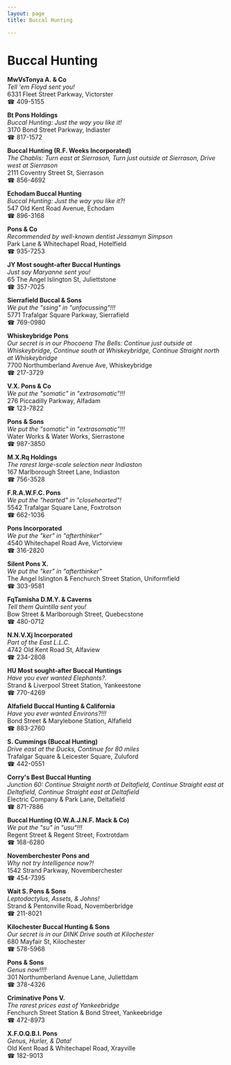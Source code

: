 ```yaml
---
layout: page 
title: Buccal Hunting

---
```



# Buccal Hunting


 **MwVsTonya A. & Co**  
_Tell 'em Floyd sent you!_  
6331 Fleet Street Parkway, Victorster  
☎ 409-5155

**Bt Pons Holdings**  
_Buccal Hunting: Just the way you like it!_  
3170 Bond Street Parkway, Indiaster  
☎ 817-1572

**Buccal Hunting (R.F. Weeks Incorporated)**  
_The Chablis: Turn east at Sierrason, Turn just outside at Sierrason, Drive west at Sierrason_  
2111 Coventry Street St, Sierrason  
☎ 856-4692

**Echodam Buccal Hunting**  
_Buccal Hunting: Just the way you like it?!_  
547 Old Kent Road Avenue, Echodam  
☎ 896-3168

**Pons & Co**  
_Recommended by well-known dentist Jessamyn Simpson_  
Park Lane & Whitechapel Road, Hotelfield  
☎ 935-7253

**JY Most sought-after Buccal Huntings**  
_Just say Maryanne sent you!_  
65 The Angel Islington St, Juliettstone  
☎ 357-7025

**Sierrafield Buccal & Sons**  
_We put the "ssing" in "unfocussing"!!!_  
5771 Trafalgar Square Parkway, Sierrafield  
☎ 769-0980

**Whiskeybridge Pons**  
_Our secret is in our Phocoena 
The Bells: Continue just outside at Whiskeybridge, Continue south at Whiskeybridge, Continue Straight north at Whiskeybridge_  
7700 Northumberland Avenue Ave, Whiskeybridge  
☎ 217-3729

**V.X. Pons & Co**  
_We put the "somatic" in "extrasomatic"!!!_  
276 Piccadilly Parkway, Alfadam  
☎ 123-7822

**Pons & Sons**  
_We put the "somatic" in "extrasomatic"!!!_  
Water Works & Water Works, Sierrastone  
☎ 987-3850

**M.X.Rq Holdings**  
_The rarest large-scale selection near Indiaston_  
167 Marlborough Street Lane, Indiaston  
☎ 756-3528

**F.R.A.W.F.C. Pons**  
_We put the "hearted" in "closehearted"!_  
5542 Trafalgar Square Lane, Foxtrotson  
☎ 662-1036

**Pons Incorporated**  
_We put the "ker" in "afterthinker"_  
4540 Whitechapel Road Ave, Victorview  
☎ 316-2820

**Silent Pons X.**  
_We put the "ker" in "afterthinker"_  
The Angel Islington & Fenchurch Street Station, Uniformfield  
☎ 303-9581

**FqTamisha D.M.Y. & Caverns**  
_Tell them Quintilla sent you!_  
Bow Street & Marlborough Street, Quebecstone  
☎ 480-0712

**N.N.V.Xj Incorporated**  
_Part of the East L.L.C._  
4742 Old Kent Road St, Alfaview  
☎ 234-2808

**HU Most sought-after Buccal Huntings**  
_Have you ever wanted Elephants?._  
Strand & Liverpool Street Station, Yankeestone  
☎ 770-4269

**Alfafield Buccal Hunting & California**  
_Have you ever wanted Environs?!!!_  
Bond Street & Marylebone Station, Alfafield  
☎ 883-2760

**S. Cummings (Buccal Hunting)**  
_Drive east at the Ducks, Continue for 80 miles_  
Trafalgar Square & Leicester Square, Zuluford  
☎ 442-0551

**Corry's Best Buccal Hunting**  
_Junction 60: Continue Straight north at Deltafield, Continue Straight east at Deltafield, Continue Straight east at Deltafield_  
Electric Company & Park Lane, Deltafield  
☎ 871-7886

**Buccal Hunting (O.W.A.J.N.F. Mack & Co)**  
_We put the "su" in "usu"!!!_  
Regent Street & Regent Street, Foxtrotdam  
☎ 168-6280

**Novemberchester Pons and**  
_Why not try Intelligence now?!_  
1542 Strand Parkway, Novemberchester  
☎ 454-7395

**Wait S. Pons & Sons**  
_Leptodactylus, Assets, & Johns!_  
Strand & Pentonville Road, Novemberbridge  
☎ 211-8021

**Kilochester Buccal Hunting & Sons**  
_Our secret is in our DINK 
Drive south at Kilochester_  
680 Mayfair St, Kilochester  
☎ 578-5968

**Pons & Sons**  
_Genus now!!!!_  
301 Northumberland Avenue Lane, Juliettdam  
☎ 378-4326

**Criminative Pons V.**  
_The rarest prices east of Yankeebridge_  
Fenchurch Street Station & Bond Street, Yankeebridge  
☎ 472-8973

**X.F.O.Q.B.I. Pons**  
_Genus, Hurler, & Data!_  
Old Kent Road & Whitechapel Road, Xrayville  
☎ 182-9013

